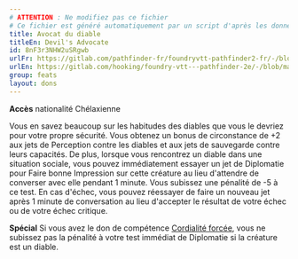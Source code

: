 ```yaml
---
# ATTENTION : Ne modifiez pas ce fichier
# Ce fichier est généré automatiquement par un script d'après les données du module Foundry VTT officiel et de sa traduction
title: Avocat du diable
titleEn: Devil's Advocate
id: 8nF3r3NHW2uSRgwb
urlFr: https://gitlab.com/pathfinder-fr/foundryvtt-pathfinder2-fr/-/blob/master/data/feats/8nF3r3NHW2uSRgwb.htm
urlEn: https://gitlab.com/hooking/foundry-vtt---pathfinder-2e/-/blob/master/packs/data/feats.db/devil-s-advocate.json
group: feats
layout: dons
---
```

**Accès** nationalité Chélaxienne

Vous en savez beaucoup sur les habitudes des diables que vous le devriez pour votre propre sécurité. Vous obtenez un bonus de circonstance de +2 aux jets de Perception contre les diables et aux jets de sauvegarde contre leurs capacités. De plus, lorsque vous rencontrez un diable dans une situation sociale, vous pouvez immédiatement essayer un jet de Diplomatie pour Faire bonne Impression sur cette créature au lieu d'attendre de converser avec elle pendant 1 minute. Vous subissez une pénalité de -5 à ce test. En cas d'échec, vous pouvez réessayer de faire un nouveau jet après 1 minute de conversation au lieu d'accepter le résultat de votre échec ou de votre échec critique.

**Spécial** Si vous avez le don de compétence [Cordialité forcée](cordialité-forcée.md), vous ne subissez pas la pénalité à votre test immédiat de Diplomatie si la créature est un diable.


